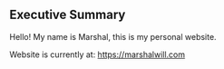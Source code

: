 ## Executive Summary 

Hello! My name is Marshal, this is my personal website.


Website is currently at: https://marshalwill.com
